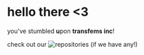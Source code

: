 # hello there <3

you've stumbled **u**pon **transfems inc**!

check out our ![repositories](https://github.com/transfems) (if we have any!)
